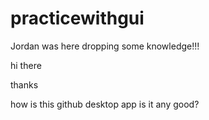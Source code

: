# practicewithgui
Jordan was here dropping some knowledge!!!



hi there

thanks

how is this github desktop app
is it any good?
